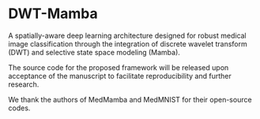 # DWT-Mamba
A spatially-aware deep learning architecture designed for robust medical image classification through the integration of discrete wavelet transform (DWT) and selective state space modeling (Mamba).

The source code for the proposed framework will be released upon acceptance of the manuscript to facilitate reproducibility and further research.

We thank the authors of MedMamba and MedMNIST for their open-source codes.
